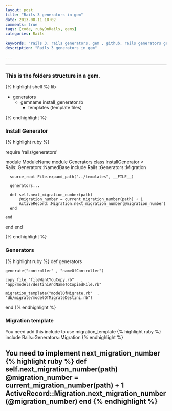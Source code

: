 ```yaml
---
layout: post
title: "Rails 3 generators in gem"
date: 2013-08-11 18:02
comments: true
tags: [code, rubyOnRails, gems]
categories: Rails

keywords: "rails 3, rails generators, gem , github, rails generators gem"
description: "Rails 3 generators in gem"
 
---
```

---

<!--more-->
### This is the folders structure in a gem.

{% highlight shell %}
lib
  - generators
    - gemname
      install_generator.rb
      - templates
        (template files)
        
{% endhighlight %}

### Install Generator

{% highlight ruby %}

require 'rails/generators'

module ModuleName
  module Generators
    class InstallGenerator < Rails::Generators::NamedBase
      include Rails::Generators::Migration
      
      source_root File.expand_path("../templates", __FILE__)
      
      generators...
      
      def self.next_migration_number(path)
          @migration_number = current_migration_number(path) + 1
          ActiveRecord::Migration.next_migration_number(@migration_number)
      end
  
    end
   
  end
end

{% endhighlight %}


### Generators
{% highlight ruby %}
def generators
           
    generate("controller" , "nameOfController")
    
    copy_file "fileWantYouCopy.rb"   , "app/models/destiniAndNameToCopiedFile.rb"
    
    migration_template("modelOfMigrate.rb"  , "db/migrate/modelOfMigrateDestini.rb")
end
{% endhighlight %}

### Migration template

You need add this include to use migration_template
{% highlight ruby %}
include Rails::Generators::Migration
{% endhighlight %}

You need to implement next_migration_number
{% highlight ruby %}
def self.next_migration_number(path)
      @migration_number = current_migration_number(path) + 1
      ActiveRecord::Migration.next_migration_number(@migration_number)
end
{% endhighlight %}
---